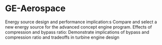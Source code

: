 # GE-Aerospace
Energy source design and performance implication:s
Compare and select a new energy source for the advanced concept engine program.
Effects of compression and bypass ratio:
Demonstrate implications of bypass and compression ratio and tradeoffs in turbine engine design

